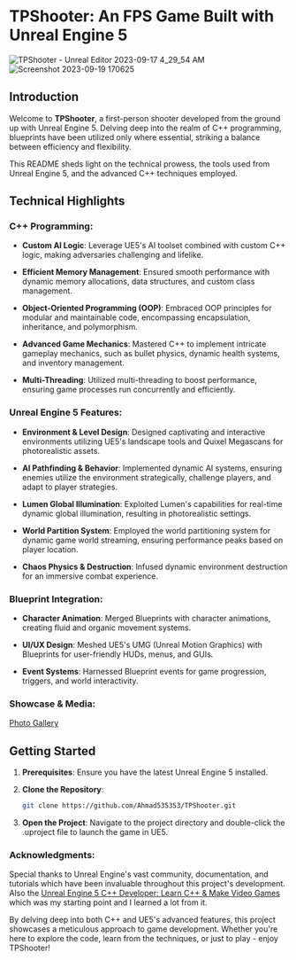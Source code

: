 # **TPShooter**: An FPS Game Built with Unreal Engine 5

![TPShooter - Unreal Editor 2023-09-17 4_29_54 AM](https://github.com/Ahmad535353/TPShooter/assets/24531416/90062f29-5249-42e5-a9f2-1f237a0deaf1)
![Screenshot 2023-09-19 170625](https://github.com/Ahmad535353/TPShooter/assets/24531416/59b585df-467f-433d-9954-9c164e925b55)


## **Introduction**
Welcome to **TPShooter**, a first-person shooter developed from the ground up with Unreal Engine 5. Delving deep into the realm of C++ programming, blueprints have been utilized only where essential, striking a balance between efficiency and flexibility.

This README sheds light on the technical prowess, the tools used from Unreal Engine 5, and the advanced C++ techniques employed.

## **Technical Highlights**

### **C++ Programming**:

- **Custom AI Logic**: Leverage UE5's AI toolset combined with custom C++ logic, making adversaries challenging and lifelike.
  
- **Efficient Memory Management**: Ensured smooth performance with dynamic memory allocations, data structures, and custom class management.

- **Object-Oriented Programming (OOP)**: Embraced OOP principles for modular and maintainable code, encompassing encapsulation, inheritance, and polymorphism.
  
- **Advanced Game Mechanics**: Mastered C++ to implement intricate gameplay mechanics, such as bullet physics, dynamic health systems, and inventory management.

- **Multi-Threading**: Utilized multi-threading to boost performance, ensuring game processes run concurrently and efficiently.

### **Unreal Engine 5 Features**:

- **Environment & Level Design**: Designed captivating and interactive environments utilizing UE5's landscape tools and Quixel Megascans for photorealistic assets.

- **AI Pathfinding & Behavior**: Implemented dynamic AI systems, ensuring enemies utilize the environment strategically, challenge players, and adapt to player strategies.

- **Lumen Global Illumination**: Exploited Lumen's capabilities for real-time dynamic global illumination, resulting in photorealistic settings.
  
- **World Partition System**: Employed the world partitioning system for dynamic game world streaming, ensuring performance peaks based on player location.

- **Chaos Physics & Destruction**: Infused dynamic environment destruction for an immersive combat experience.

### **Blueprint Integration**:

- **Character Animation**: Merged Blueprints with character animations, creating fluid and organic movement systems.
  
- **UI/UX Design**: Meshed UE5's UMG (Unreal Motion Graphics) with Blueprints for user-friendly HUDs, menus, and GUIs.

- **Event Systems**: Harnessed Blueprint events for game progression, triggers, and world interactivity.


### **Showcase & Media**:

[Photo Gallery](https://github.com/Ahmad535353/TPShooter/tree/main/Media)


## **Getting Started**

1. **Prerequisites**: Ensure you have the latest Unreal Engine 5 installed.

2. **Clone the Repository**:
   ```bash
   git clone https://github.com/Ahmad535353/TPShooter.git

3. **Open the Project**: Navigate to the project directory and double-click the .uproject file to launch the game in UE5.

### **Acknowledgments**:

Special thanks to Unreal Engine's vast community, documentation, and tutorials which have been invaluable throughout this project's development.
Also the [Unreal Engine 5 C++ Developer: Learn C++ & Make Video Games](https://www.udemy.com/course/unrealcourse/) which was my starting point and I learned a lot from it.


By delving deep into both C++ and UE5's advanced features, this project showcases a meticulous approach to game development. Whether you're here to explore the code, learn from the techniques, or just to play - enjoy TPShooter!
